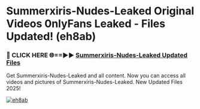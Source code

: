 # Summerxiris-Nudes-Leaked Original Videos 0nlyFans Leaked - Files Updated! (eh8ab)

<h3>🔴 CLICK HERE 🌐==►► <a href="https://tinyurl.com/yc6ubb5a" rel="nofollow">Summerxiris-Nudes-Leaked Updated Files</a></h3>

Get Summerxiris-Nudes-Leaked and all content. Now you can access all videos and pictures of Summerxiris-Nudes-Leaked. New Updated Files 2025!

[![eh8ab](https://i.imgur.com/7eu0CRL.gif)](https://tinyurl.com/yc6ubb5a)
